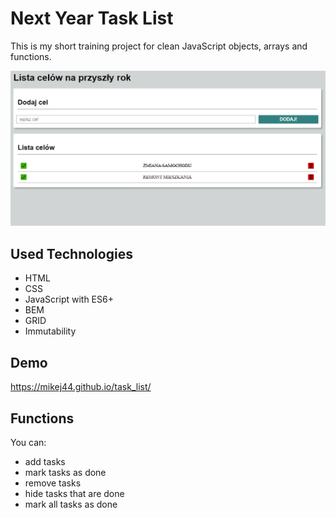# Next Year Task List
This is my short training project for clean JavaScript objects, arrays and functions.

![demoPic](https://github.com/mikej44/task_list/blob/master/images/screen.png)

## Used Technologies

- HTML
- CSS
- JavaScript with ES6+
- BEM
- GRID
- Immutability

## Demo
https://mikej44.github.io/task_list/

## Functions
You can:
 - add tasks
 - mark tasks as done
 - remove tasks
 - hide tasks that are done
 - mark all tasks as done

